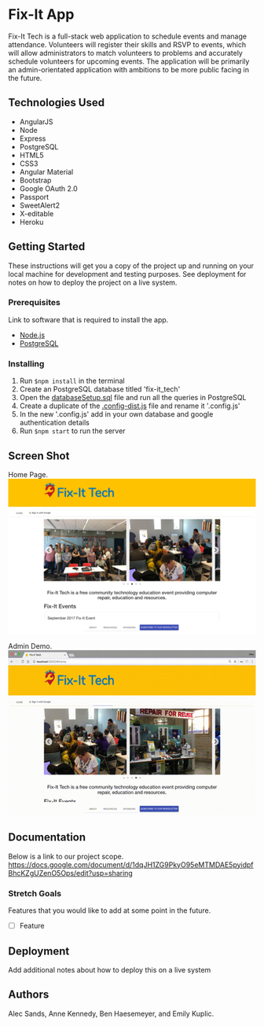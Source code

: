 # Fix-It App

Fix-It Tech is a full-stack web application to schedule events and manage attendance. Volunteers will register their skills and RSVP to events, which will allow administrators to match volunteers to problems and accurately schedule volunteers for upcoming events. The application will be primarily an admin-orientated application with ambitions to be more public facing in the future.

## Technologies Used

- AngularJS
- Node
- Express
- PostgreSQL
- HTML5
- CSS3
- Angular Material
- Bootstrap
- Google OAuth 2.0
- Passport
- SweetAlert2
- X-editable
- Heroku


## Getting Started

These instructions will get you a copy of the project up and running on your local machine for development and testing purposes. See deployment for notes on how to deploy the project on a live system.

### Prerequisites

Link to software that is required to install the app.

- [Node.js](https://nodejs.org/en/)
- [PostgreSQL](https://www.postgresql.org/)


### Installing

1. Run `$npm install` in the terminal
2. Create an PostgreSQL database titled 'fix-it_tech'
3. Open the [databaseSetup.sql](databaseSetup.sql) file and run all the queries in PostgreSQL
4. Create a duplicate of the [.config-dist.js](server/.config-dist.js) file and rename it '.config.js'
5. In the new '.config.js' add in your own database and google authentication details
6. Run `$npm start` to run the server


## Screen Shot

Home Page.
![Image of topic selection page](screenshots/Home.jpeg)

Admin Demo.
![Image of topic selection page](screenshots/out.gif)

## Documentation
Below is a link to our project scope.
https://docs.google.com/document/d/1dqJH1ZG9PkyO95eMTMDAE5pyidpfBhcKZgUZenO5Ops/edit?usp=sharing

### Stretch Goals

Features that you would like to add at some point in the future.

- [ ] Feature

## Deployment

Add additional notes about how to deploy this on a live system

## Authors

Alec Sands, Anne Kennedy, Ben Haesemeyer, and Emily Kuplic.
